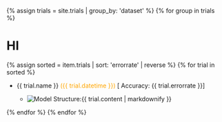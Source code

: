 {% assign trials = site.trials | group_by: 'dataset' %}
{% for group in trials %}
  <h1>HI</h1>
  {% assign sorted = item.trials | sort: 'errorrate' | reverse %}
  {% for trial in sorted  %}
   <ul>
    <li>{{ trial.name }} <span style="color:orange;">({{ trial.datetime }})</span> [ Accuracy: {{ trial.errorrate }}]</li>
    <ul>
      <li><img src="models/{{ trial.img }}" alt="Model Structure: ">{{ trial.content | markdownify }}</li>
    </ul>
  </ul>
  {% endfor %}
{% endfor %}
